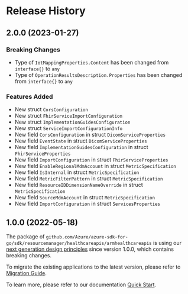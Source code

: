 # Release History

## 2.0.0 (2023-01-27)
### Breaking Changes

- Type of `IotMappingProperties.Content` has been changed from `interface{}` to `any`
- Type of `OperationResultsDescription.Properties` has been changed from `interface{}` to `any`

### Features Added

- New struct `CorsConfiguration`
- New struct `FhirServiceImportConfiguration`
- New struct `ImplementationGuidesConfiguration`
- New struct `ServiceImportConfigurationInfo`
- New field `CorsConfiguration` in struct `DicomServiceProperties`
- New field `EventState` in struct `DicomServiceProperties`
- New field `ImplementationGuidesConfiguration` in struct `FhirServiceProperties`
- New field `ImportConfiguration` in struct `FhirServiceProperties`
- New field `EnableRegionalMdmAccount` in struct `MetricSpecification`
- New field `IsInternal` in struct `MetricSpecification`
- New field `MetricFilterPattern` in struct `MetricSpecification`
- New field `ResourceIDDimensionNameOverride` in struct `MetricSpecification`
- New field `SourceMdmAccount` in struct `MetricSpecification`
- New field `ImportConfiguration` in struct `ServicesProperties`


## 1.0.0 (2022-05-18)

The package of `github.com/Azure/azure-sdk-for-go/sdk/resourcemanager/healthcareapis/armhealthcareapis` is using our [next generation design principles](https://azure.github.io/azure-sdk/general_introduction.html) since version 1.0.0, which contains breaking changes.

To migrate the existing applications to the latest version, please refer to [Migration Guide](https://aka.ms/azsdk/go/mgmt/migration).

To learn more, please refer to our documentation [Quick Start](https://aka.ms/azsdk/go/mgmt).